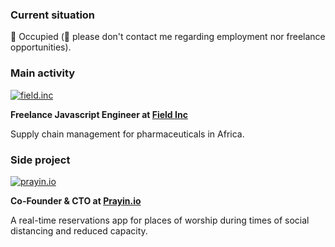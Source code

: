 ### Current situation

🚪 Occupied (📵 please don't contact me regarding employment nor freelance opportunities).

### Main activity
[![field.inc](https://field.inc/favicon-fi.ico)](https://field.inc)

**Freelance Javascript Engineer at [Field Inc](https://field.inc)**

Supply chain management for pharmaceuticals in Africa.

### Side project 
[![prayin.io](https://prayin.io/images/favicon.ico)](https://prayin.io)

**Co-Founder & CTO at [Prayin.io](https://prayin.io)**

A real-time reservations app for places of worship during times of social distancing and reduced capacity.

<!--
**ElGoorf/ElGoorf** is a ✨ _special_ ✨ repository because its `README.md` (this file) appears on your GitHub profile.

Here are some ideas to get you started:

- 🔭 I’m currently working on ...
- 🌱 I’m currently learning ...
- 👯 I’m looking to collaborate on ...
- 🤔 I’m looking for help with ...
- 💬 Ask me about ...
- 📫 How to reach me: ...
- 😄 Pronouns: ...
- ⚡ Fun fact: ...
-->

